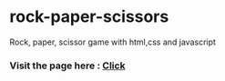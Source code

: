 # rock-paper-scissors
Rock, paper, scissor game with html,css and javascript


### Visit the page here : [Click](https://nickgv.github.io/rock-paper-scissors/)
